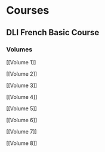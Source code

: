 
# Courses

## DLI French Basic Course

### Volumes

[[Volume 1]]

[[Volume 2]]

[[Volume 3]]

[[Volume 4]]

[[Volume 5]]

[[Volume 6]]

[[Volume 7]]

[[Volume 8]]


